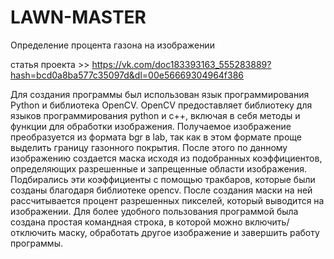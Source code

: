 # LAWN-MASTER
Определение процента газона на изображении

статья проекта >> https://vk.com/doc183393163_555283889?hash=bcd0a8ba577c35097d&dl=00e56669304964f386

Для создания программы был использован язык программирования Python и библиотека OpenCV. OpenCV предоставляет библиотеку для языков программирования python и c++, включая в себя методы и функции для обработки изображения. Получаемое изображение преобразуется из формата bgr в lab, так как в этом формате проще выделить границу газонного покрытия. После этого по данному изображению создается маска исходя из подобранных коэффициентов, определяющих разрешенные и запрещенные области изображения. Подбирались эти коэффициенты с помощью тракбаров, которые были созданы благодаря библиотеке opencv. После создания маски на ней рассчитывается процент разрешенных пикселей, который выводится на изображении. Для более удобного пользования программой была создана простая командная строка, в которой можно включить/отключить маску, обработать другое изображение и завершить работу программы.
